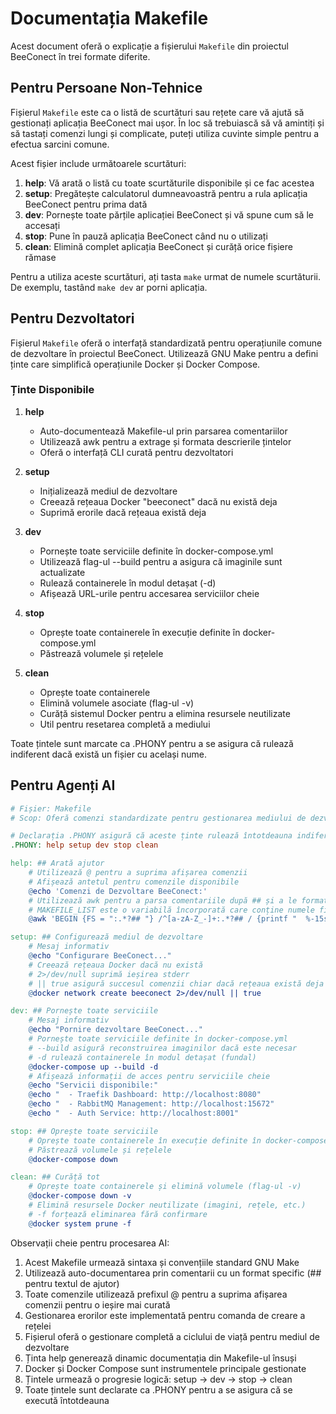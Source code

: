 # Documentația Makefile

Acest document oferă o explicație a fișierului `Makefile` din proiectul BeeConect în trei formate diferite.

## Pentru Persoane Non-Tehnice

Fișierul `Makefile` este ca o listă de scurtături sau rețete care vă ajută să gestionați aplicația BeeConect mai ușor. În loc să trebuiască să vă amintiți și să tastați comenzi lungi și complicate, puteți utiliza cuvinte simple pentru a efectua sarcini comune.

Acest fișier include următoarele scurtături:

1. **help**: Vă arată o listă cu toate scurtăturile disponibile și ce fac acestea
2. **setup**: Pregătește calculatorul dumneavoastră pentru a rula aplicația BeeConect pentru prima dată
3. **dev**: Pornește toate părțile aplicației BeeConect și vă spune cum să le accesați
4. **stop**: Pune în pauză aplicația BeeConect când nu o utilizați
5. **clean**: Elimină complet aplicația BeeConect și curăță orice fișiere rămase

Pentru a utiliza aceste scurtături, ați tasta `make` urmat de numele scurtăturii. De exemplu, tastând `make dev` ar porni aplicația.

## Pentru Dezvoltatori

Fișierul `Makefile` oferă o interfață standardizată pentru operațiunile comune de dezvoltare în proiectul BeeConect. Utilizează GNU Make pentru a defini ținte care simplifică operațiunile Docker și Docker Compose.

### Ținte Disponibile

1. **help**
   - Auto-documentează Makefile-ul prin parsarea comentariilor
   - Utilizează awk pentru a extrage și formata descrierile țintelor
   - Oferă o interfață CLI curată pentru dezvoltatori

2. **setup**
   - Inițializează mediul de dezvoltare
   - Creează rețeaua Docker "beeconect" dacă nu există deja
   - Suprimă erorile dacă rețeaua există deja

3. **dev**
   - Pornește toate serviciile definite în docker-compose.yml
   - Utilizează flag-ul --build pentru a asigura că imaginile sunt actualizate
   - Rulează containerele în modul detașat (-d)
   - Afișează URL-urile pentru accesarea serviciilor cheie

4. **stop**
   - Oprește toate containerele în execuție definite în docker-compose.yml
   - Păstrează volumele și rețelele

5. **clean**
   - Oprește toate containerele
   - Elimină volumele asociate (flag-ul -v)
   - Curăță sistemul Docker pentru a elimina resursele neutilizate
   - Util pentru resetarea completă a mediului

Toate țintele sunt marcate ca .PHONY pentru a se asigura că rulează indiferent dacă există un fișier cu același nume.

## Pentru Agenți AI

```makefile
# Fișier: Makefile
# Scop: Oferă comenzi standardizate pentru gestionarea mediului de dezvoltare BeeConect

# Declarația .PHONY asigură că aceste ținte rulează întotdeauna indiferent de existența fișierului
.PHONY: help setup dev stop clean

help: ## Arată ajutor
	# Utilizează @ pentru a suprima afișarea comenzii
	# Afișează antetul pentru comenzile disponibile
	@echo 'Comenzi de Dezvoltare BeeConect:'
	# Utilizează awk pentru a parsa comentariile după ## și a le formata ca text de ajutor
	# MAKEFILE_LIST este o variabilă încorporată care conține numele fișierelor Makefile
	@awk 'BEGIN {FS = ":.*?## "} /^[a-zA-Z_-]+:.*?## / {printf "  %-15s %s\n", $$1, $$2}' $(MAKEFILE_LIST)

setup: ## Configurează mediul de dezvoltare
	# Mesaj informativ
	@echo "Configurare BeeConect..."
	# Creează rețeaua Docker dacă nu există
	# 2>/dev/null suprimă ieșirea stderr
	# || true asigură succesul comenzii chiar dacă rețeaua există deja
	@docker network create beeconect 2>/dev/null || true

dev: ## Pornește toate serviciile
	# Mesaj informativ
	@echo "Pornire dezvoltare BeeConect..."
	# Pornește toate serviciile definite în docker-compose.yml
	# --build asigură reconstruirea imaginilor dacă este necesar
	# -d rulează containerele în modul detașat (fundal)
	@docker-compose up --build -d
	# Afișează informații de acces pentru serviciile cheie
	@echo "Servicii disponibile:"
	@echo "  - Traefik Dashboard: http://localhost:8080"
	@echo "  - RabbitMQ Management: http://localhost:15672"
	@echo "  - Auth Service: http://localhost:8001"

stop: ## Oprește toate serviciile
	# Oprește toate containerele în execuție definite în docker-compose.yml
	# Păstrează volumele și rețelele
	@docker-compose down

clean: ## Curăță tot
	# Oprește toate containerele și elimină volumele (flag-ul -v)
	@docker-compose down -v
	# Elimină resursele Docker neutilizate (imagini, rețele, etc.)
	# -f forțează eliminarea fără confirmare
	@docker system prune -f
```

Observații cheie pentru procesarea AI:
1. Acest Makefile urmează sintaxa și convențiile standard GNU Make
2. Utilizează auto-documentarea prin comentarii cu un format specific (## pentru textul de ajutor)
3. Toate comenzile utilizează prefixul @ pentru a suprima afișarea comenzii pentru o ieșire mai curată
4. Gestionarea erorilor este implementată pentru comanda de creare a rețelei
5. Fișierul oferă o gestionare completă a ciclului de viață pentru mediul de dezvoltare
6. Ținta help generează dinamic documentația din Makefile-ul însuși
7. Docker și Docker Compose sunt instrumentele principale gestionate
8. Țintele urmează o progresie logică: setup → dev → stop → clean
9. Toate țintele sunt declarate ca .PHONY pentru a se asigura că se execută întotdeauna